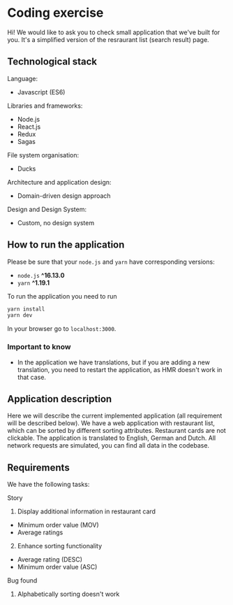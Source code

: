 # Coding exercise

Hi! We would like to ask you to check small application that we've built for you. It's a simplified version of the resraurant list (search result) page.

## Technological stack

Language:

- Javascript (ES6)

Libraries and frameworks:

- Node.js
- React.js
- Redux
- Sagas

File system organisation:

- Ducks

Architecture and application design:

- Domain-driven design approach

Design and Design System:

- Custom, no design system

## How to run the application

Please be sure that your `node.js` and `yarn` have corresponding versions:

- `node.js` **^16.13.0**
- `yarn` **^1.19.1**

To run the application you need to run

```javascript
yarn install
yarn dev
```

In your browser go to `localhost:3000`.

### Important to know

- In the application we have translations, but if you are adding a new translation, you need to restart the application, as HMR doesn't work in that case.

## Application description

Here we will describe the current implemented application (all requirement will be described below). We have a web application with restaurant list, which can be sorted by different sorting attributes. Restaurant cards are not clickable. The application is translated to English, German and Dutch. All network requests are simulated, you can find all data in the codebase.

## Requirements

We have the following tasks:

Story

1. Display additional information in restaurant card

- Minimum order value (MOV)
- Average ratings

2. Enhance sorting functionality

- Average rating (DESC)
- Minimum order value (ASC)

Bug found

1. Alphabetically sorting doesn't work
